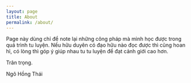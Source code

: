 ```yaml
---
layout: page
title: About
permalink: /about/
---
```


Page này dùng chỉ để note lại những công pháp mà mình học được trong quá trình tu luyện. Nếu hữu duyên có đạo hữu nào đọc được thì cũng hoan hỉ, có lòng thì góp ý giúp nhau tu tu luyện để đạt cảnh giới cao hơn.

Trân trọng.

Ngô Hồng Thái
